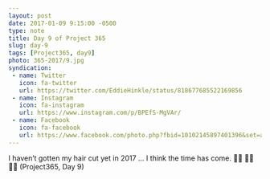 ```yaml
---
layout: post
date: 2017-01-09 9:15:00 -0500
type: note
title: Day 9 of Project 365
slug: day-9
tags: [Project365, day9]
photo: 365-2017/9.jpg
syndication:
 - name: Twitter
   icon: fa-twitter
   url: https://twitter.com/EddieHinkle/status/818677685522169856
 - name: Instagram
   icon: fa-instagram
   url: https://www.instagram.com/p/BPEfS-MgVAr/
 - name: Facebook
   icon: fa-facebook
   url: https://www.facebook.com/photo.php?fbid=10102145897401396&set=a.10102131355967546.1073741838.19506647
---
```

 I haven’t gotten my hair cut yet in 2017 … I think the time has come. 🤦‍♂️ 💇‍♂️💆‍♂️ (Project365, Day 9)